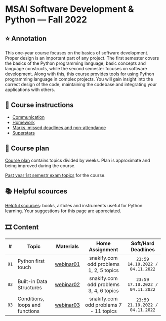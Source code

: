 # MSAI Software Development & Python — Fall 2022

## ⭐ Annotation

This one-year course focuses on the basics of software development. Proper design is an important part of any project.
The first semester covers the basics of the Python programming language, basic concepts and language constructs, while the second semester focuses on software development.
Along with this, this course provides tools for using Python programming language in complex projects.
You will gain insight into the correct design of the code, maintaining the codebase and integrating your applications with others.


## 📜 Course instructions

- [Communication](/docs/course-instructions.md#communication)
- [Homework](/docs/course-instructions.md#homework)
- [Marks, missed deadlines and non-attendance](/docs/course-instructions.md#marks-non-attendance-and-missed-deadlines)
- [Superstars](/docs/course-instructions.md#superstars)


## 🧪 Course plan

[Course plan](docs/course-plan.md) contains topics divided by weeks. Plan is approximate and being improved during the course.

[Past year 1st semestr exam topics](/docs/past-year-exam-topics-1.md) for the course.


## 📚 Helpful scources

[Helpful scources](/docs/helpful-links-and-literature.md): books, articles and instruments useful for Python learning. Your suggestions for this page are appreciated.


## 🎞 Content

| # | Topic | Materials | Home Assignment | Soft/Hard Deadlines |
|:-:| ----- |:---------:|:---------------:|:--------------------------:|
| `01` | Python first touch | [webinar01](/webinar01) | snakify.com odd problems 1, 2, 5 topics | `23:59 14.10.2022 / 04.11.2022` |
| `02` | Built-in Data Structures | [webinar02](/webinar02) | snakify.com odd problems 3, 4, 6 topics | `23:59 17.10.2022 / 04.11.2022` |
| `03` | Conditions, loops and functions | [webinar03](/webinar03) | snakify.com odd problems 7 - 11 topics | `23:59 21.10.2022 / 04.11.2022` |
